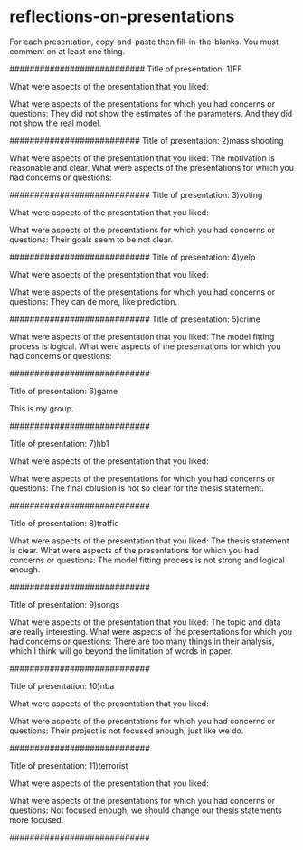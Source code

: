 # reflections-on-presentations

For each presentation, copy-and-paste then fill-in-the-blanks.  You must comment on at least one thing. 


###########################
Title of presentation: 1)FF

What were aspects of the presentation that you liked:

What were aspects of the presentations for which you had concerns or questions:
They did not show the estimates of the parameters. And they did not show the real model.

##########################
Title of presentation: 2)mass shooting

What were aspects of the presentation that you liked:
The motivation is reasonable and clear.
What were aspects of the presentations for which you had concerns or questions:

############################
Title of presentation: 3)voting

What were aspects of the presentation that you liked:

What were aspects of the presentations for which you had concerns or questions:
Their goals seem to be not clear.

############################
Title of presentation: 4)yelp

What were aspects of the presentation that you liked:

What were aspects of the presentations for which you had concerns or questions:
They can de more, like prediction.

############################
Title of presentation: 5)crime

What were aspects of the presentation that you liked:
The model fitting process is logical.
What were aspects of the presentations for which you had concerns or questions:

############################

Title of presentation: 6)game

This is my group.

############################

Title of presentation: 7)hb1

What were aspects of the presentation that you liked:

What were aspects of the presentations for which you had concerns or questions:
The final colusion is not so clear for the thesis statement.

############################

Title of presentation: 8)traffic

What were aspects of the presentation that you liked:
The thesis statement is clear.
What were aspects of the presentations for which you had concerns or questions:
The model fitting process is not strong and logical enough.

############################

Title of presentation: 9)songs

What were aspects of the presentation that you liked:
The topic and data are really interesting.
What were aspects of the presentations for which you had concerns or questions:
There are too many things in their analysis, which I think will go beyond the limitation of words in 
paper.

############################

Title of presentation: 10)nba

What were aspects of the presentation that you liked:

What were aspects of the presentations for which you had concerns or questions:
Their project is not focused enough, just like we do.

############################

Title of presentation: 11)terrorist

What were aspects of the presentation that you liked:

What were aspects of the presentations for which you had concerns or questions:
Not focused enough, we should change our thesis statements more focused.

############################














